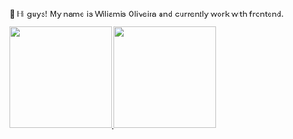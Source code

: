 👋 Hi guys! My name is Wiliamis Oliveira and currently work with frontend.
  <div>
    <a href="https://github.com/Wiliami">
    <img height="180em" src="https://github-readme-stats.vercel.app/api?username=wiliami&theme=radical&show_icons=true" alt="">
    <img height="180em" src="https://github-readme-stats.vercel.app/api/top-langs/?username=wiliami&layout=compact&theme=radical" alt="">
  </div>  
 
 
